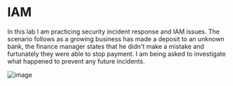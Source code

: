 # IAM
In this lab I am practicing security incident response and IAM issues.  The scenario follows as a growing business has made a deposit to an unknown bank,  the finance manager states that he didn't make a mistake and furtunately they were able to stop payment.  I am being asked to investigate what happened to prevent any future incidents. 

![image](https://github.com/user-attachments/assets/a01e488b-849e-4e9c-85de-68e19ac4ec33)


 
